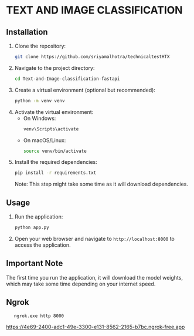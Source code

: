 # TEXT AND IMAGE CLASSIFICATION

## Installation
1. Clone the repository:
   ```sh
   git clone https://github.com/sriyamalhotra/technicaltestHTX
   ```
2. Navigate to the project directory:
   ```sh
   cd Text-and-Image-classification-fastapi
   ```
3. Create a virtual environment (optional but recommended):
   ```sh
   python -m venv venv
   ```
4. Activate the virtual environment:
   - On Windows:
     ```sh
     venv\Scripts\activate
     ```
   - On macOS/Linux:
     ```sh
     source venv/bin/activate
     ```
5. Install the required dependencies:
   ```sh
   pip install -r requirements.txt
   ```
   Note: This step might take some time as it will download dependencies.

## Usage
1. Run the application:
   ```sh
   python app.py
   ```
2. Open your web browser and navigate to `http://localhost:8000` to access the application.

## Important Note
The first time you run the application, it will download the model weights, which may take some time depending on your internet speed.



## Ngrok

```
   ngrok.exe http 8000
```

https://4e69-2400-adc1-49e-3300-e131-8562-2165-b7bc.ngrok-free.app 

